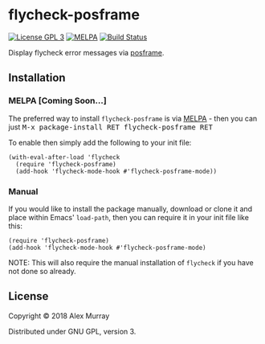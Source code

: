 # flycheck-posframe

[![License GPL 3](https://img.shields.io/badge/license-GPL_3-green.svg)](http://www.gnu.org/licenses/gpl-3.0.txt)
[![MELPA](http://melpa.org/packages/flycheck-posframe-badge.svg)](http://melpa.org/#/flycheck-posframe)
[![Build Status](https://travis-ci.org/alexmurray/flycheck-posframe.svg?branch=master)](https://travis-ci.org/alexmurray/flycheck-posframe)

Display flycheck error messages via
[posframe](https://github.com/tumashu/posframe).

## Installation

### MELPA [Coming Soon...]

The preferred way to install `flycheck-posframe` is via
[MELPA](http://melpa.org) - then you can just <kbd>M-x package-install RET
flycheck-posframe RET</kbd>

To enable then simply add the following to your init file:

```emacs-lisp
(with-eval-after-load 'flycheck
  (require 'flycheck-posframe)
  (add-hook 'flycheck-mode-hook #'flycheck-posframe-mode))
```

### Manual

If you would like to install the package manually, download or clone it and
place within Emacs' `load-path`, then you can require it in your init file like
this:

```emacs-lisp
(require 'flycheck-posframe)
(add-hook 'flycheck-mode-hook #'flycheck-posframe-mode)
```

NOTE: This will also require the manual installation of `flycheck` if you have
not done so already.

## License

Copyright © 2018 Alex Murray

Distributed under GNU GPL, version 3.
